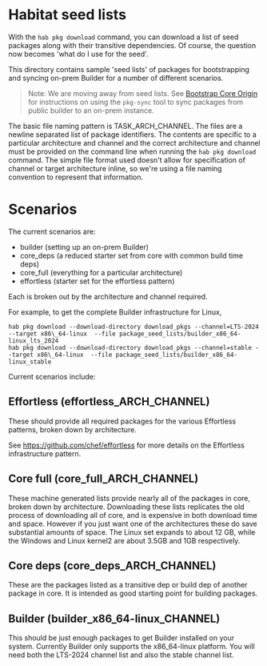 # Habitat seed lists

With the `hab pkg download` command, you can download a list of seed packages along with their transitive dependencies. Of course, the question now becomes 'what do I use for the seed'.

This directory contains sample 'seed lists' of packages for bootstrapping and syncing on-prem Builder for
a number of different scenarios.

> Note: We are moving away from seed lists. See [Bootstrap Core Origin](../on-prem-docs/bootstrap-core.md) for instructions on using the `pkg-sync` tool to sync packages from public builder to an on-prem instance.

The basic file naming pattern is TASK\_ARCH\_CHANNEL. The files are a newline separated list of
package identifiers. The contents are specific to a particular architecture and channel and the
correct architecture and channel must be provided on the command line when running the `hab pkg
download` command. The simple file format used doesn't allow for specification of channel or target
architecture inline, so we're using a file naming convention to represent that information.
# Scenarios

The current scenarios are:
* builder (setting up an on-prem Builder)
* core_deps (a reduced starter set from core with common build time deps)
* core_full (everything for a particular architecture)
* effortless (starter set for the effortless pattern)

Each is broken out by the architecture and channel required.

For example, to get the complete Builder infrastructure for Linux,
```
hab pkg download --download-directory download_pkgs --channel=LTS-2024 --target x86\_64-linux  --file package_seed_lists/builder_x86_64-linux_lts_2024
hab pkg download --download-directory download_pkgs --channel=stable --target x86\_64-linux  --file package_seed_lists/builder_x86_64-linux_stable
```

Current scenarios include:

## Effortless (effortless_ARCH_CHANNEL)

These should provide all required packages for the various Effortless patterns, broken down by architecture.

See https://github.com/chef/effortless for more details on the Effortless infrastructure pattern.

## Core full (core_full_ARCH_CHANNEL)

These machine generated lists provide nearly all of the packages in core, broken down by
architecture. Downloading these lists replicates the old process of downloading all of core, and is
expensive in both download time and space. However if you just want one of the architectures these
do save substantial amounts of space. The Linux set expands to about 12 GB, while the Windows and
Linux kernel2 are about 3.5GB and 1GB respectively.

## Core deps (core_deps_ARCH_CHANNEL)

These are the packages listed as a transitive dep or build dep of another package in core. It is
intended as good starting point for building packages.

## Builder (builder_x86_64-linux_CHANNEL)

This should be just enough packages to get Builder installed on your system. Currently Builder only supports the x86_64-linux platform. You will need both the LTS-2024 channel list and also the stable channel list.

